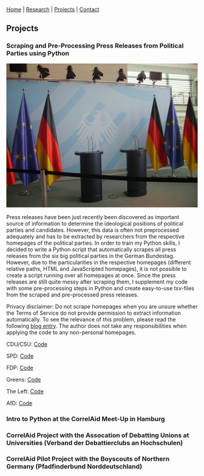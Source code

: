 [Home](https://kostagav.github.io/) | [Research](https://kostagav.github.io/research) | [Projects](https://kostagav.github.io/projects) | [Contact](https://kostagav.github.io/contact)

## Projects

### Scraping and Pre-Processing Press Releases from Political Parties using Python

![press releases](berlin-eu-european-union-federal-chancellery.jpg)

Press releases have been just recently been discovered as important source of information to determine the ideological positions of political parties and candidates. However, this data is often not preprocessed adequately and has to be extracted by researchers from the respective homepages of the political parties. In order to train my Python skills, I decided to write a Python script that automatically scrapes all press releases from the six big political parties in the German Bundestag. However, due to the particularities in the respective homepages (different relative paths, HTML and JavaScripted homepages), it is not possible to create a script running over all homepages at once. Since the press releases are still quite messy after scraping them, I supplement my code with some pre-processing steps in Python and create easy-to-use tsv-files from the scraped and pre-processed press releases.

Privacy disclaimer: Do not scrape homepages when you are unsure whether the Terms of Service do not provide permission to extract information automatically. To see the relevance of this problem, please read the following [blog entry](https://benbernardblog.com/web-scraping-and-crawling-are-perfectly-legal-right/). The author does not take any responsibilities when applying the code to any non-personal homepages.

CDU/CSU: [Code](https://github.com/KostaGav/KostaGav.github.io/tree/master/resources/cdu)

SPD: [Code](https://github.com/KostaGav/KostaGav.github.io/tree/master/resources/spd)

FDP: [Code](https://github.com/KostaGav/KostaGav.github.io/tree/master/resources/fdp)

Greens: [Code](https://github.com/KostaGav/KostaGav.github.io/tree/master/resources/greens)

The Left: [Code](https://github.com/KostaGav/KostaGav.github.io/tree/master/resources/left)

AfD: [Code](https://github.com/KostaGav/KostaGav.github.io/tree/master/resources/afd)

### Intro to Python at the CorrelAid Meet-Up in Hamburg

### CorrelAid Project with the Assocation of Debatting Unions at Universities (Verband der Debattierclubs an Hochschulen)

### CorrelAid Pilot Project with the Boyscouts of Northern Germany (Pfadfinderbund Norddeutschland)
